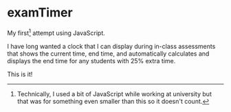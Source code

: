 # examTimer
My first[^1] attempt using JavaScript.

I have long wanted a clock that I can display during in-class assessments that shows the current time, end time, and automatically calculates and displays the end time for any students with 25% extra time.

This is it!

[^1]: Technically, I used a bit of JavaScript while working at university but that was for something even smaller than this so it doesn't count.
